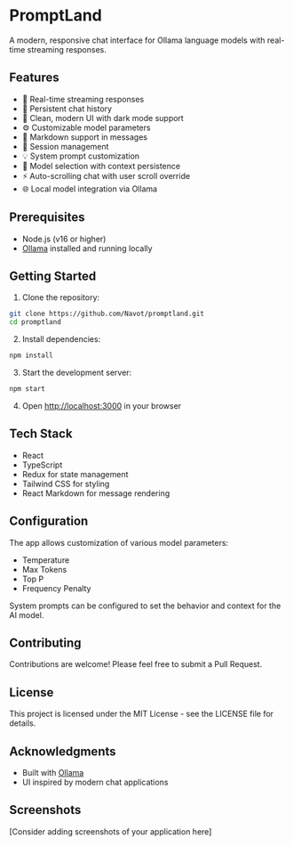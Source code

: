# PromptLand

A modern, responsive chat interface for Ollama language models with real-time streaming responses.

## Features

- 🚀 Real-time streaming responses
- 💾 Persistent chat history
- 🎨 Clean, modern UI with dark mode support
- ⚙️ Customizable model parameters
- 📝 Markdown support in messages
- 🔄 Session management
- 💡 System prompt customization
- 🎯 Model selection with context persistence
- ⚡ Auto-scrolling chat with user scroll override
- 🌐 Local model integration via Ollama

## Prerequisites

- Node.js (v16 or higher)
- [Ollama](https://ollama.ai/) installed and running locally

## Getting Started

1. Clone the repository:
```bash
git clone https://github.com/Navot/promptland.git
cd promptland
```

2. Install dependencies:
```bash
npm install
```

3. Start the development server:
```bash
npm start
```

4. Open [http://localhost:3000](http://localhost:3000) in your browser

## Tech Stack

- React
- TypeScript
- Redux for state management
- Tailwind CSS for styling
- React Markdown for message rendering

## Configuration

The app allows customization of various model parameters:
- Temperature
- Max Tokens
- Top P
- Frequency Penalty

System prompts can be configured to set the behavior and context for the AI model.

## Contributing

Contributions are welcome! Please feel free to submit a Pull Request.

## License

This project is licensed under the MIT License - see the LICENSE file for details.

## Acknowledgments

- Built with [Ollama](https://ollama.ai/)
- UI inspired by modern chat applications

## Screenshots

[Consider adding screenshots of your application here]
```